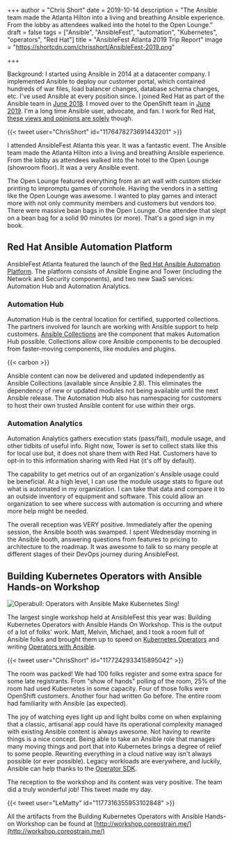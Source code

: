 +++
author = "Chris Short"
date = 2019-10-14
description = "The Ansible team made the Atlanta Hilton into a living and breathing Ansible experience. From the lobby as attendees walked into the hotel to the Open Lounge."
draft = false
tags = ["Ansible", "AnsibleFest", "automation", "Kubernetes", "operators", "Red Hat"]
title = "AnsibleFest Atlanta 2019 Trip Report"
image = "https://shortcdn.com/chrisshort/AnsibleFest-2019.png"

+++

Background: I started using Ansible in 2014 at a datacenter company. I implemented Ansible to deploy our customer portal, which contained hundreds of war files, load balancer changes, database schema changes, etc. I've used Ansible at every position since. I joined Red Hat as part of the Ansible team in [June 2018](/joining-ansible-team-at-red-hat/). I moved over to the OpenShift team in [June 2019](/joining-forces-with-openshift/). I'm a long time Ansible user, advocate, and fan. I work for Red Hat, [these views and opinions are solely](/terms/) though.

{{< tweet user="ChrisShort" id="1176478273691443201" >}}

I attended AnsibleFest Atlanta this year. It was a fantastic event. The Ansible team made the Atlanta Hilton into a living and breathing Ansible experience. From the lobby as attendees walked into the hotel to the Open Lounge (showroom floor). It was a very Ansible event.

The Open Lounge featured everything from an art wall with custom sticker printing to impromptu games of cornhole. Having the vendors in a setting like the Open Lounge was awesome. I wanted to play games and interact more with not only community members and customers but vendors too. There were massive bean bags in the Open Lounge. One attendee that slept on a bean bag for a solid 90 minutes (or more). That's a good sign in my book.

## Red Hat Ansible Automation Platform

AnsibleFest Atlanta featured the launch of the [Red Hat Ansible Automation Platform](https://www.ansible.com/products/automation-platform). The platform consists of Ansible Engine and Tower (including the Network and Security components), and two new SaaS services: Automation Hub and Automation Analytics.

### Automation Hub

Automation Hub is the central location for certified, supported collections. The partners involved for launch are working with Ansible support to help customers. [Ansible Collections](https://galaxy.ansible.com/docs/contributing/creating_collections.html) are the component that makes Automation Hub possible. Collections allow core Ansible components to be decoupled from faster-moving components, like modules and plugins.

{{< carbon >}}

Ansible content can now be delivered and updated independently as Ansible Collections (available since Ansible 2.8). This eliminates the dependency of new or updated modules not being available until the next Ansible release. The Automation Hub also has namespacing for customers to host their own trusted Ansible content for use within their orgs.

### Automation Analytics

Automation Analytics gathers execution stats (pass/fail), module usage, and other tidbits of useful info. Right now, Tower is set to collect stats like this for local use but, it does not share them with Red Hat. Customers have to opt-in to this information sharing with Red Hat (it's off by default).

The capability to get metrics out of an organization's Ansible usage could be beneficial. At a high level, I can use the module usage stats to figure out what is automated in my organization. I can take that data and compare it to an outside inventory of equipment and software. This could allow an organization to see where success with automation is occurring and where more help might be needed.


The overall reception was VERY positive. Immediately after the opening session, the Ansible booth was swamped. I spent Wednesday morning in the Ansible booth, answering questions from features to pricing to architecture to the roadmap. It was awesome to talk to so many people at different stages of their DevOps journey during AnsibleFest.

## Building Kubernetes Operators with Ansible Hands-on Workshop

![Operabull: Operators with Ansible Make Kubernetes Sing!](https://shortcdn.com/chrisshort/operabull-official-500.png#center)

The largest single workshop held at AnsibleFest this year was: Building Kubernetes Operators with Ansible Hands On Workshop. This is the output of a lot of folks' work. Matt, Melvin, Michael, and I took a room full of Ansible folks and brought them up to speed on [Kubernetes Operators](https://kubernetes.io/docs/concepts/extend-kubernetes/operator/) and writing [Operators with Ansible](https://ansible.com/operators/).

{{< tweet user="ChrisShort" id="1177242933415895042" >}}

The room was packed! We had 100 folks register and some extra space for some late registrants. From "show of hands" polling of the room, 25% of the room had used Kubernetes in some capacity. Four of those folks were OpenShift customers. Another four had written Go before. The entire room had familiarity with Ansible (as expected).

The joy of watching eyes light up and light bulbs come on when explaining that a classic, artisanal app could have its operational complexity managed with existing Ansible content is always awesome. Not having to rewrite things is a nice concept. Being able to take an Ansible role that manages many moving things and port that into Kubernetes brings a degree of relief to some people. Rewriting everything in a cloud native way isn't always possible (or ever possible). Legacy workloads are everywhere, and luckily, Ansible can help thanks to the [Operator SDK](https://github.com/operator-framework/operator-sdk).

The reception to the workshop and its content was very positive. The team did a truly wonderful job! This tweet made my day.

{{< tweet user="LeMatty" id="1177316355953102848" >}}

All the artifacts from the Building Kubernetes Operators with Ansible Hands-on Workshop can be found at [http://workshop.coreostrain.me/](http://workshop.coreostrain.me/)
